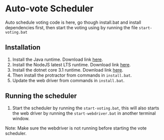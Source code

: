 # Auto-vote Scheduler

Auto schedule voting code is here,
go though install.bat and install dependencies first,
then start the voting using by running the file `start-voting.bat`

## Installation

1. Install the Java runtime. Download link [here](https://java-runtime-environment.en.softonic.com/download).
2. Install the NodeJS latest LTS runtime. Download link [here](https://nodejs.org/en/download/).
3. Install the dotnet core 3.1 runtime. Download link [here](https://dotnet.microsoft.com/download/dotnet/thank-you/runtime-3.1.14-windows-x64-installer).
4. Then install the protractor from commands in `install.bat`.
5. Update the web driver from commands in `install.bat`.

## Running the scheduler

1. Start the scheduler by running the `start-voting.bat`, this will also starts the web driver by running the `start-webdriver.bat` in another terminal window.

Note: Make sure the webdriver is not running before starting the vote scheduler.
